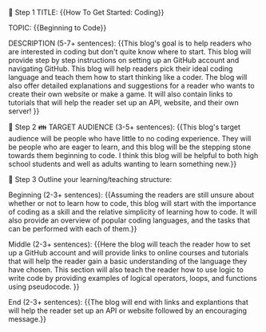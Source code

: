 📌 Step 1
TITLE:
{{How To Get Started: Coding}}

TOPIC:
{{Beginning to Code}}

DESCRIPTION (5-7+ sentences):
{{This blog's goal is to help readers who are interested in coding but don't quite know where to start. This blog will provide step by step instructions on setting up an GitHub account and navigating GitHub. This blog will help readers pick their ideal coding language and teach them how to start thinking like a coder. The blog will also offer detailed explanations and suggestions for a reader who wants to create their own website or make a game. It will also contain links to tutorials that will help the reader set up an API, website, and their own server! }}

📌 Step 2
👪 TARGET AUDIENCE (3-5+ sentences):
{{This blog's target audience will be people who have little to no coding experience. They will be people who are eager to learn, and this blog will be the stepping stone towards them beginning to code. I think this blog will be helpful to both high school students and well as adults wanting to learn something new.}}

📌 Step 3
Outline your learning/teaching structure:

Beginning (2-3+ sentences):
{{Assuming the readers are still unsure about whether or not to learn how to code, this blog will start with the importance of coding as a skill and the relative simplicity of learning how to code. It will also provide an overview of popular coding languages, and the tasks that can be performed with each of them.}}

Middle (2-3+ sentences):
{{Here the blog will teach the reader how to set up a GitHub account and will provide links to online courses and tutorials that will help the reader gain a basic understanding of the language they have chosen. This section will also teach the reader how to use logic to write code by providing examples of logical operators, loops, and functions using pseudocode. }}

End (2-3+ sentences):
{{The blog will end with links and explantions that will help the reader set up an API or website followed by an encouraging message.}}

